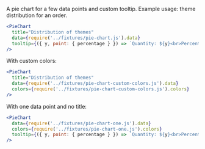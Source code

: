 A pie chart for a few data points and custom tooltip.
Example usage: theme distribution for an order.

```jsx
<PieChart
  title="Distribution of themes"
  data={require('../fixtures/pie-chart.js').data}
  tooltip={({ y, point: { percentage } }) => `Quantity: ${y}<br>Percent: ${percentage.toFixed(0)}%`}
/>
```

With custom colors:

```jsx
<PieChart
  title="Distribution of themes"
  data={require('../fixtures/pie-chart-custom-colors.js').data}
  colors={require('../fixtures/pie-chart-custom-colors.js').colors}
/>
```

With one data point and no title:

```jsx
<PieChart
  data={require('../fixtures/pie-chart-one.js').data}
  colors={require('../fixtures/pie-chart-one.js').colors}
  tooltip={({ y, point: { percentage } }) => `Quantity: ${y}<br>Percent: ${percentage.toFixed(0)}%`}
/>
```
